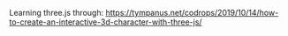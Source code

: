 Learning three.js through: https://tympanus.net/codrops/2019/10/14/how-to-create-an-interactive-3d-character-with-three-js/
